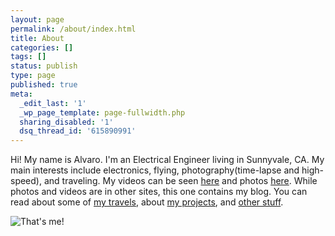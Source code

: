 ```yaml
---
layout: page
permalink: /about/index.html
title: About
categories: []
tags: []
status: publish
type: page
published: true
meta:
  _edit_last: '1'
  _wp_page_template: page-fullwidth.php
  sharing_disabled: '1'
  dsq_thread_id: '615890991'
---
```


Hi! My name is Alvaro. I'm an Electrical Engineer living in Sunnyvale, CA. My main interests include electronics, flying, photography(time-lapse and high-speed), and traveling. My videos can be seen <a href="http://www.youtube.com/user/apg88">here</a> and photos <a href="http://www.flickr.com/photos/apg88/sets/">here</a>. While photos and videos are in other sites, this one contains my blog. You can read about some of <a href="/categories/#travel">my travels</a>, about <a href="/categories/#projects">my projects</a>, and <a href="/categories/#random">other stuff</a>.

![That's me!](http://farm5.staticflickr.com/4114/4920384279_38446a5926_b.jpg)
